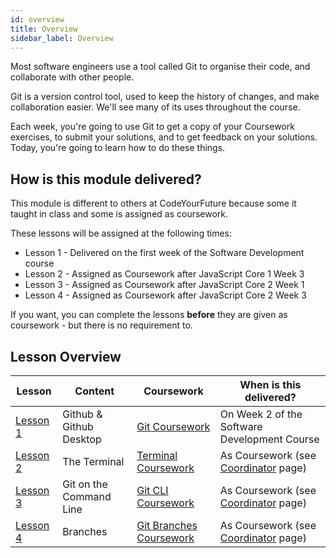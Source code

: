 ```yaml
---
id: overview
title: Overview
sidebar_label: Overview
---
```


Most software engineers use a tool called Git to organise their code, and collaborate with other people.

Git is a version control tool, used to keep the history of changes, and make collaboration easier. We'll see many of its uses throughout the course.

Each week, you're going to use Git to get a copy of your Coursework exercises, to submit your solutions, and to get feedback on your solutions. Today, you're going to learn how to do these things.

## How is this module delivered?

This module is different to others at CodeYourFuture because some it taught in class and some is assigned as coursework.

These lessons will be assigned at the following times:

- Lesson 1 - Delivered on the first week of the Software Development course
- Lesson 2 - Assigned as Coursework after JavaScript Core 1 Week 3
- Lesson 3 - Assigned as Coursework after JavaScript Core 2 Week 1
- Lesson 4 - Assigned as Coursework after JavaScript Core 2 Week 3

If you want, you can complete the lessons **before** they are given as coursework - but there is no requirement to.

## Lesson Overview

| Lesson                             | Content                 | Coursework                                     | When is this delivered?                               |
| ---------------------------------- | ----------------------- | ---------------------------------------------- | ----------------------------------------------------- |
| [Lesson 1](./desktop/lesson)       | Github & Github Desktop | [Git Coursework](./desktop/homework)           | On Week 2 of the Software Development Course          |
| [Lesson 2](./terminal/lesson)      | The Terminal            | [Terminal Coursework](./terminal/homework)     | As Coursework (see [Coordinator](./coordinator) page) |
| [Lesson 3](./cli/lesson)           | Git on the Command Line | [Git CLI Coursework](./cli/homework)           | As Coursework (see [Coordinator](./coordinator) page) |
| [Lesson 4](./branches/branches.md) | Branches                | [Git Branches Coursework](./branches/homework) | As Coursework (see [Coordinator](./coordinator) page) |
